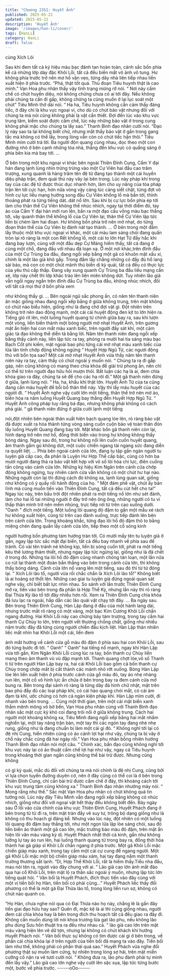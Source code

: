 ```yaml
---
title: "Chương 2352: Huyết Ảnh"
published: 2025-05-22
updated: 2025-05-22
description: 'Huyết Ảnh'
image: '/images/han-li/cover/'
tags: [HanLi]
category: HanLi
draft: false
---
```


cùng Xích Lôi

Sau khi đem tất cả ký hiệu màu bạc đánh tan hoàn toàn, cảnh sắc
bốn phía kể cả những lớp dày đặc Khôi Lỗi, tất cả đều biến mất
vô ảnh vô tung.
Hư không phía trước trở nên mơ hồ vặn vẹo, từng dãy nhà liên
tiếp nhau liền xuất hiện ở phía trước.
“Phá, thật tốt quá. Thủ đoạn Tiêu huynh thật là cao minh.” Vạn
Hoa phu nhân thấy vậy tình trạng mừng rỡ nói.
“ Nơi này cấm chế có chút huyền diệu, nói không chừng chưa có
ai tới đây. Nếu không phải chúng ta cần đi gấp, không chừng ta
cũng muốn ở lại lục soát một chút” Tiêu Minh thở dài nói.
“ Ha ha, Tiêu huynh không cần cảm thấy đáng tiếc, ở đây chỉ là
khu vực ngoại vi, cho dù có chút bảo vật nhưng đối với chúng ta
mà nói cũng không phải là vật cần thiết. Đợi đến lúc vào khu vực
trung tâm, kiểm soát được cấm chế, lúc này những bảo vật ở
trong cung không phải mặc cho chúng ta lấy sao.” Thanh Bình
đạo nhân cười nói.
“Đạo lý này sao ta lại không biết chứ, nhưng mắt thấy bảo vật ở
gần trong gang tấc mà không có thể lấy, trong lòng vẫn còn có
chút tiếc hận thôi.” Tiêu Minh mỉm cười trả lời.
Ba người độn quang cùng nhau, dọc theo một con đường nhỏ ở
bên cạnh những tòa nhà, thẳng đến khu vực có quầng sáng ở
phía bên kia mà bay tới.
...

Ở bên trong một khu ngoại vi khác bên ngoài Thiên Đỉnh Cung,
Cẩm Y đại hán đang lạnh lùng nhìn trừng trừng vào một Cự Viên
hai đầu cao trăm trượng, xung quanh là hàng trăm tên đệ tử đang
tạo thành một cái huyền diệu pháp trận, đem quái thú này vây lại
bên trong.
Lúc này pháp khí trong tay của các đệ tử được thúc dục nhanh
hơn, làm cho uy năng của tòa pháp trận lên tới cực hạn, hơn nữa
vòng vậy càng lúc càng siết chặt, từng đợt vô hình cự lực liều
mạng hướng song đầu Cự Viên khổng lồ mà bắn tới, thỉnh thoảng
phát ra từng tiếng dát..dát nổ lớn.
Sau khi bị cự lực bốn phía ép tới làm cho thân thể Cự Viên không
thể nhúc nhích, ngay tại thời điểm đó, tay áo của Cẩm Y đại hán
mới run lên, bắn ra một đạo cầu vồng màu bạc thẳng tới, vây
quanh thân thể khổng lồ của Cự Viên lại, thân thể Cự Viên lập tức
liền bị chém làm hai đoạn.
Hư không bốn phía trở nên mờ nhạt, do từng đoạn thân thể của
Cự Viên bị đánh nát tạo thành.
...
Ở bên trong một đầm lầy thuộc một khu vực ngoại vi khác, một
cái màu lam sáng chói đang quấn tròn lại rõ ràng là một con Rết
khổng lồ, một cái to lớn Hạt Tử đầy hắc khi đang bay lượn, cùng
với một đầu dẹp Cự Mảng hiếm thấy, tất cả đang ở cùng một chổ,
đang đấu với nhau đá loạn xạ.
Ở một nơi khác,trên đỉnh đầu của một Cự Trùng ba đầu, đang
ngồi xếp bằng một gã có khuôn mặt xấu xí, chính là một lão già
khô gầy.
Trong đầm lầy chẳng những có đầy đủ hổ lang sài báo, mà con có
một chút mãnh thú biến dị kỳ quái, tất cả đều có thực lực của yêu
thú cấp thấp. Đang vây xung quanh Cự Trùng ba đầu liều mạng
cắn xé, lớp này chết thì lớp khác trào lên liên miên không dứt.
Tuy nhiên lão giả vẫn ngồi ngay ngắn trên đỉnh đầu Cự Trùng ba
đầu, không nhúc nhích, đối với tất cả mọi thứ ở bốn phía xem

như không thấy gì.
...
Bên ngoài ngũ sắc phong ấn, có năm tên thanh niên ăn mặc
giống nhau đang ngồi xếp bằng ở giữa không trung, trên mặt
không có chút nào biểu hiện, giống như là đang chờ đợi vật gì.
Đột nhiên trên không trở nên dao động mạnh, một cái cái huyệt
động đen kịt to lớn hiện ra.
Tiếng gió rít lên, một luồng huyết quang từ chính giữa bay ra, sau
khi lượn một vòng, liền biến thành một bóng người mờ nhạt Huyết
Ảnh, trên gương mặt ẩn hiện hai con mắt màu xanh biếc, trên
người đầy sát khí, một cảm giác tà đạo không thể diễn tả bằng
lời.
Năm tên thanh niên đang ngồi xếp bằng thấy cảnh này, liền lập
tức ra tay, phóng ra mười hai tia sáng màu bạc Bạch Cốt phi
kiếm, mặt ngoài bao phủ từng cái mờ nhạt màu xanh biếc của lửa
lân tinh chớp động không ngừng
“ Huyết Hợp Ngũ Tử, các ngươi động thủ với bổn tọa sao? Một
cái mờ nhạt Huyết Ảnh vừa thấy năm tên thanh niên này ra tay,
cảm thấy có chút ngoài ý muốn nói.
“ Chúng ta ra đi gấp gáp, nên cũng không có mang theo chìa
khóa để giải trừ phong ấn, nên chỉ có thể từ trên người đạo hữu
hỏi mượn thôi. Bất luận các hạ là ai, đem chìa khóa giao ra đây,
chúng ta sẽ để cho các hạ rời đi.” Một gã thanh niên đứng ở giữa,
lạnh lùng nói.
“ Ha, ha, khẩu khí thật lớn. Huyết Ảnh Tử của ta cũng đang cần
máu huyết để bồi bổ thân thể này. Vậy thì lấy máu huyết của các
ngươi đi. “ Huyết Ảnh nghe vậy cười lớn một tiếng, thân thể trở
nên mờ ảo, biến hóa ra năm luồng Huyết Quang bay thẳng đến
Huyết Hợp Ngũ Tử.
“ Huyết Ảnh công pháp tuy rằng bá đạo, nhưng không phải không
có cách phá giải. “ gã thanh niên đứng ở giữa cười lạnh một tiếng

nói,đột nhiên bên ngoài thân xuất hiện bạch quang lóe lên, rỏ
ràng bảo vật đã được xuất ra hóa thành từng vòng sáng cuồn
cuộn bảo vệ toàn thân đón lấy luồng Huyết Quang đang bay tới.
Mặt khác bốn gã thanh niên còn lại, hình dạng trở nên mơ hồ,
đồng thời biến vào trong hư không không thấy bóng dáng.
Ngay sau đó, trong hư không nổi lên cuồn cuồn huyết quang, âm
thanh gầm gú không dứt, một cuộc chiến ngang tài ngang sức
đang diễn ra quyết liệt.
...
Phía bên ngoài cánh cửa lớn, đang tụ tập gần ngàn người tu
luyện giả cấp cao, đa phần là Luyện Hư Hợp Thể cấp bậc, cũng
có hơn ba mươi người đang thả ra bảo vật kết hợp với vô số lôi
hỏa chi lực, điên cuồng tấn công vào cánh cửa lớn.
Những ký hiệu Kim Ngân trên cánh cửa chớp động không ngừng,
tuy nhiên cánh cửa vẫn không có một chút hư hại nào.
Những người còn lại thì đứng cách đó không xa, lạnh lùng quan
sát, giống như không có ý quấy rối hành động của họ.
“ Một đám phế vật, chút ấy bản lĩnh mà cũng muốn tiến vào Thiên
Đỉnh Cung, tất cả đều cút hết cho ta!”
Ngay lúc này, trên bầu trời đột nhiên phát ra một tiếng nổ lớn như
sét đánh, làm cho hai lổ tai những người ở đây trở nên ông ông,
những người có tu vi thấp thân mình trở nên mềm nhủng, trực
tiếp rơi từ trên cao xuống dưới.
"Oanh " đích một tiếng.
Một luồng lôi quang đỏ đậm to gần một mẫu xé rách hư không
xuất hiện, cũng từ trên cao đánh xuống, trực tiếp đánh lên bên
trên cánh cửa lớn.
Trong khoảng khắc, từng đạo lôi hồ đỏ đậm thô to bằng miệng
chén đang quấn lấy cánh cửa lớn, tiếp theo một cỗ sóng kinh

người hướng bốn phương tám hướng tràn tới.
Có mười mấy tên tu luyện giả ở gần, ngay lập tức sắc mặt đại
biến, tất cả đều bay nhanh về phía sau để tránh.
Có vài tên tránh né không kịp, liền bị sóng cuốn tới, phát ra một
tiếng kêu thê lương thảm thiết, nhưng ngay lập tức ngừng lại,
giống như là đã chết ở trong đó.
Những tia lôi hồ đỏ đậm cũng nhanh chóng tán loạn, một lần nữa
co rút lại thành một đoàn bắn thẳng vào bên trong cánh cửa lớn,
thì không thấy bóng dáng.
Cánh cửa lớn nổ vang lên một tiếng, sau đó thì từ từ đóng lại.
“ Xích Lôi lão tổ, người vừa rồi chắc chắn là Xích Lôi lão tổ!”
Không biết là ai hoảng sợ thốt lên.
Những cao giai tu luyện giả đứng ngoài quan sát nghe vậy, chỉ
biết bất lực nhìn nhau.
So sánh với lần trước Thiên Đỉnh Cung mở ra, tiến vào bên trong
đa phần là Hợp Thể Kỳ, nhưng lần này thì rỏ ràng Đại Thừa Kỳ
lão tổ tới đây nhiều hơn rồi.
Xem ra Thiên Đỉnh Cung chìa khóa đã lưu lạc ra ngoài, hấp dẫn
các lão quái vật chạy tới đây.
...
Ba ngày sau. Bên trong Thiên Đỉnh Cung, Hàn Lập đang ở đầu
của một hành lang dài, nhưng trước mắt rõ ràng có một vàng, một
bạc Kim Cương Khôi Lỗi chắn ngang đường.
Hai Khôi Lỗi này cao chừng bảy tám trượng, trong tay cầm hai
thanh Cự Chùy to lớn, trên người vết thương chồng chất, giống
như nhiều năm trước đây đã từng cùng người chiến đấu kịch liệt.
Hàn Lập thản nhiên liếc mắt nhìn hai Khôi Lỗi một cái, liền đem

ánh mắt hướng về cánh cửa gỗ màu đỏ đậm ở phía sau hai con
Khôi Lỗi, sau đó từng bước đi tới.
“ Oanh” “ Oanh” hai tiếng nổ mạnh, ngay khi Hàn Lập vừa tới gần,
Kim Ngân Khôi Lỗi cùng lúc ra tay, bốn thanh cự Chùy liền mang
theo âm thanh vù vù đập mạnh tới.
Thanh quang chợt lóe,vô số Thanh ti từ trên người Hàn Lập bay
ra, hai cái Khôi Lỗi bao gồm cả bốn thanh cự Chùy trong chớp
mắt bị cắt thành các mảnh nhỏ rớt xuống.
Bóng Hàn Lập lóe lên liền xuất hiện ở phía trước cánh cửa gỗ
màu đỏ, tay áo nhẹ nhàng run lên, một cổ vô hình lực ẩn chứa ở
bên trong bay ra đem cánh cửa mở bung ra.
Bên trong đại sảnh rõ ràng là từng dãy đá hình chữ nhật, mặt trên
bao phủ đầy đủ các loại pháp khí, có cái hào quang chói mắt, có
cái ảm đạm tà khí, ước chừng có hơn cả ngàn kiện pháp khí.
Hàn Lập mỉm cười, đi nhanh vào bên trong.
...
Cùng một thời gian, trên một cái mặt biển xanh thẳm mênh mông
vô bờ bến, Vạn Hoa phu nhân cùng với Thanh Bình đạo nhân sắc
mặt cực kỳ khó coi đang trôi nổi ở giữa không trung.
Cách hai người một khoảng không xa, Tiêu Minh đang ngồi xếp
bằng hai mắt nhắm nghiền lại, một tay nâng trận bàn, một tay thì
các ngón tay đang nhè nhẹ rung, giống như là đang chuẩn bị làm
một cái gì đó.
“ Không nghĩ tới lại có đệ nhị Cung, hiển nhiên cũng có ảo cảnh
lợi hại như vậy, chúng ta bị vây ở chỗ này chắc cũng đã hai ngày
rồi.” Vạn Hoa phu nhân bỗng nhiên hướng Thanh Bình đạo nhân
nói một câu.
“ Chính xác, bần đạo cũng không nghĩ tới khu vực này lại có ảo
thuật cấm chế lợi hại như vậy, ngay cả Tiêu huynh trong khoảng
thời gian ngắn cũng không thể bài trừ được. Nhưng cũng không

có gì kỳ quái, mắc dù đối với chúng ta mà nói chính là đệ nhị
Cung, cũng bởi vì lựa chọn tuyến đường duyên cớ, nên ở đây
cũng có thể coi là ở bên trong Thiên Đỉnh Cung, chỉ cần bài trừ
được cấm chế ở đây, thì khoảng cách tới khu vực trung tâm cũng
không xa.” Thanh Bình đạo nhân nhướng mày nói.
“ Mong rằng như thế.” Sắc mặt Vạn Hoa phu nhân có chút không
quá tin tưởng nói.
Lúc này đây Tiêu Minh vẫn đang ngồi xếp bằng không có nhúc
nhích, giống như đối với ngoại vật hết thảy đều không biết đến.
Bảy ngày sau
Ở lối vào cửa chính của khu vực Thiên Đỉnh Cung, Huyết Phách
đang ở bên trong từ từ đi ra, trên mặt tràn đầy vẽ suy tư, trông bộ
dạng giống như là không có thu hoạch gì đáng kể.
Nhưng vào lúc này, đột nhiên có một luồng lôi quang đỏ đậm bay
thẳng tới, như một ngọn lửa lập lòe sáng chói, sau đó liền biến ảo
thành một gã cao lớn, mặc trường bào màu đỏ đậm, trên mặt ẩn
hiện lôi văn màu vàng kỳ dị.
Huyết Phách nhất thời cả kinh, gần như không lưỡng lự tay áo
run lên, hai luồng thanh quang từ trong bay ra, đồng thời hóa
thành hai gã giáp sĩ Khôi Lỗi chắn ngang ở phía trước.
Một gã Khôi Lỗi mặc chiến giáp màu xanh, trong tay cầm một cái
cự cung để ngang người. Một gã Khôi Lỗi mặc một bộ chiến giáp
màu xám, hai tay đang nắm một thanh trường thương sắt lạnh.
“Di, Hợp Thể Khôi Lỗi, rất là hiếm thấy.Tiểu nha đầu, mau nói tên
ra, ngươi vào đây chung với ai. “ Lão giả cao lớn ánh mắt đảo
qua hai cổ Khôi Lỗi, trên mặt lộ ra thần sắc ngoài ý muốn, nhưng
lập tức lớn tiếng quát hỏi.
“ Vãn bối là Huyết Phách, đích thực tiến vào đây cùng với một vị
tiền bối họ Hàn, tiền bối có phải cũng…” Huyết Phách liếc thấy đối
phương có thể là một gã Đại Thừa lão tổ, trong lòng liền run sợ,
không có chút nào quanh co.

"Họ Hàn, chưa nghe nói qua có Đại Thừa nào họ này, chẳng lẽ là
gần đây tiến giai đạo hữu hay sao? Quên đi, mặc kệ là ai thì cũng
giống nhau, người đem cái chìa khóa hay là bên trong đích thu
hoạch tất cả đều giao ra đây đi. Không cần muốn dùng lời nói
khoa trương lừa gạt lão phu, nếu không lão phu dùng Sưu hồn
thuật tra ra đều như nhau cả. " lão giả cao lớn trên mặt màu vàng
hiện lên vẽ dữ tợn, nhưng lại không có chút khách khí hướng
Huyết Phách nói.
“ Vãn bối thực sự không có tìm được cái gì ở bên trong, về phần
cái chìa khóa lại ở trên người của tiền bối đã mang ta vào đây.
Tiền bối làm như thế, không phải có phần thái quá sao.” Huyết
Phách vừa nghe đối phương thật sự muốn làm cứng, tự nhiên
trong lòng sợ hãi, trên mặt miễn cưỡng cố nặn ra vẽ tươi cười
nói.
“ Không đưa ra, lão phu đành phải tự mình đến lấy vậy.” Lão giả
cao lớn nghe vậy cười lên sặc sụa, lập tức từng bước một, bước
về phía trước.
------oOo------
